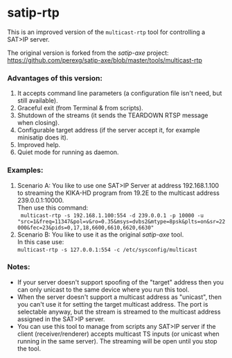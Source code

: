 # satip-rtp
This is an improved version of the `multicast-rtp` tool for controlling a SAT>IP server.

The original version is forked from the *satip-axe* project:
https://github.com/perexg/satip-axe/blob/master/tools/multicast-rtp

### Advantages of this version:
1. It accepts command line parameters (a configuration file isn't need, but still available).
2. Graceful exit (from Terminal & from scripts).
3. Shutdown of the streams (it sends the TEARDOWN RTSP message when closing).
4. Configurable target address (if the server accept it, for example minisatip does it).
5. Improved help.
6. Quiet mode for running as daemon.

### Examples:
1. Scenario A: You like to use one SAT>IP Server at address 192.168.1.100 to streaming the KIKA-HD program from 19.2E to the multicast address 239.0.0.1:10000.<br/>Then use this command:<br/>```
multicast-rtp -s 192.168.1.100:554 -d 239.0.0.1 -p 10000 -u "src=1&freq=11347&pol=v&ro=0.35&msys=dvbs2&mtype=8psk&plts=on&sr=22000&fec=23&pids=0,17,18,6600,6610,6620,6630"```
2. Scenario B: You like to use it as the original *satip-axe* tool.<br/> In this case use:<br/> `multicast-rtp -s 127.0.0.1:554 -c /etc/sysconfig/multicast`
  
### Notes:
- If your server doesn't support spoofing of the "target" address then you can only unicast to the same device where you run this tool.
- When the server doesn't support a multicast address as "unicast", then you can't use it for setting the target multicast address. The port is selectable anyway, but the stream is streamed to the multicast address assigned in the SAT>IP server.
- You can use this tool to manage from scripts any SAT>IP server if the client (receiver/renderer) accepts multicast TS inputs (or unicast when running in the same server). The streaming will be open until you stop the tool.
